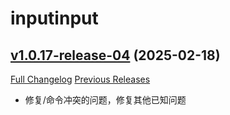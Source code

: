 # inputinput

## [v1.0.17-release-04](https://github.com/CvCn/InputInput/tree/v1.0.17-release-04) (2025-02-18)
[Full Changelog](https://github.com/CvCn/InputInput/compare/v1.0.17-release-03...v1.0.17-release-04) [Previous Releases](https://github.com/CvCn/InputInput/releases)

- 修复/命令冲突的问题，修复其他已知问题  

